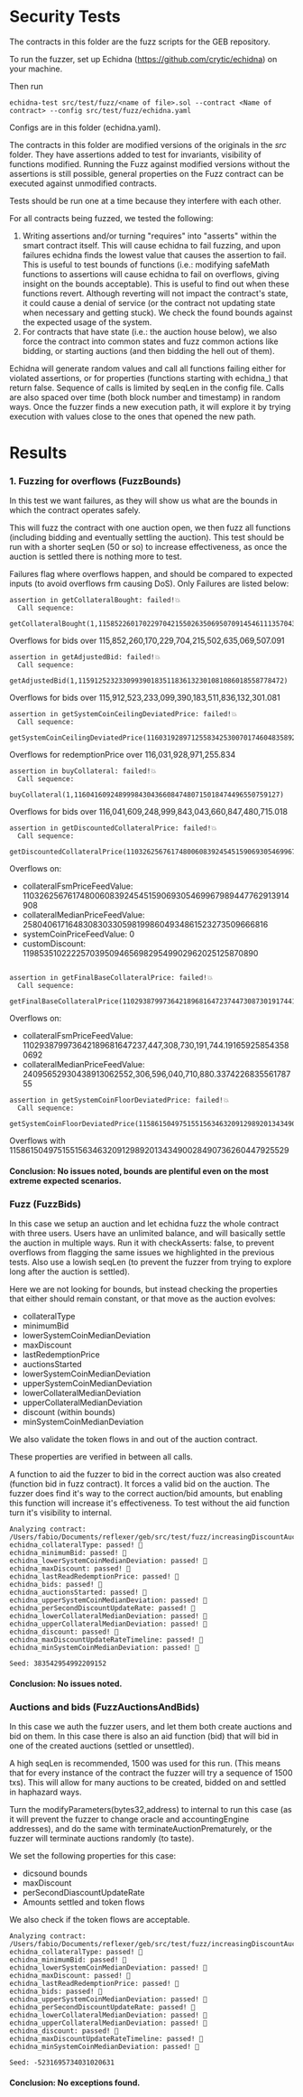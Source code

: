 # Security Tests

The contracts in this folder are the fuzz scripts for the GEB repository.

To run the fuzzer, set up Echidna (https://github.com/crytic/echidna) on your machine.

Then run
```
echidna-test src/test/fuzz/<name of file>.sol --contract <Name of contract> --config src/test/fuzz/echidna.yaml
```

Configs are in this folder (echidna.yaml). 

The contracts in this folder are modified versions of the originals in the _src_ folder. They have assertions added to test for invariants, visibility of functions modified. Running the Fuzz against modified versions without the assertions is still possible, general properties on the Fuzz contract can be executed against unmodified contracts.

Tests should be run one at a time because they interfere with each other.

For all contracts being fuzzed, we tested the following:

1. Writing assertions and/or turning "requires" into "asserts" within the smart contract itself. This will cause echidna to fail fuzzing, and upon failures echidna finds the lowest value that causes the assertion to fail. This is useful to test bounds of functions (i.e.: modifying safeMath functions to assertions will cause echidna to fail on overflows, giving insight on the bounds acceptable). This is useful to find out when these functions revert. Although reverting will not impact the contract's state, it could cause a denial of service (or the contract not updating state when necessary and getting stuck). We check the found bounds against the expected usage of the system.
2. For contracts that have state (i.e.: the auction house below), we also force the contract into common states and fuzz common actions like bidding, or starting auctions (and then bidding the hell out of them).

Echidna will generate random values and call all functions failing either for violated assertions, or for properties (functions starting with echidna_) that return false. Sequence of calls is limited by seqLen in the config file. Calls are also spaced over time (both block number and timestamp) in random ways. Once the fuzzer finds a new execution path, it will explore it by trying execution with values close to the ones that opened the new path.

# Results

### 1. Fuzzing for overflows (FuzzBounds)

In this test we want failures, as they will show us what are the bounds in which the contract operates safely.

This will fuzz the contract with one auction open, we then fuzz all functions (including bidding and eventually settling the auction). This test should be run with a shorter seqLen (50 or so) to increase effectiveness, as once the auction is settled there is nothing more to test.

Failures flag where overflows happen, and should be compared to expected inputs (to avoid overflows frm causing DoS). Only Failures are listed below:

```
assertion in getCollateralBought: failed!💥  
  Call sequence:
    getCollateralBought(1,115852260170229704215502635069507091454611135704393)
```
Overflows for bids over 115,852,260,170,229,704,215,502,635,069,507.091

```
assertion in getAdjustedBid: failed!💥  
  Call sequence:
    getAdjustedBid(1,115912523233099390183511836132301081086018558778472)
```
Overflows for bids over 115,912,523,233,099,390,183,511,836,132,301.081
```
assertion in getSystemCoinCeilingDeviatedPrice: failed!💥  
  Call sequence:
    getSystemCoinCeilingDeviatedPrice(116031928971255834253007017460483589268099940875272393200583)
```
Overflows for redemptionPrice over 116,031,928,971,255.834
```
assertion in buyCollateral: failed!💥  
  Call sequence:
    buyCollateral(1,116041609248999843043660847480715018474496550759127)
```
Overflows for bids over 116,041,609,248,999,843,043,660,847,480,715.018
```
assertion in getDiscountedCollateralPrice: failed!💥  
  Call sequence:
    getDiscountedCollateralPrice(110326256761748006083924545159069305469967989447762913914908,2580406171648308303305981998604934861523273509666816,0,11985351022225703950946569829549902962025125870890)

```
Overflows on:
- collateralFsmPriceFeedValue: 110326256761748006083924545159069305469967989447762913914908
- collateralMedianPriceFeedValue: 2580406171648308303305981998604934861523273509666816
- systemCoinPriceFeedValue: 0
- customDiscount: 11985351022225703950946569829549902962025125870890
```

assertion in getFinalBaseCollateralPrice: failed!💥  
  Call sequence:
    getFinalBaseCollateralPrice(110293879973642189681647237447308730191744191659258543580692,24095652930438913062552306596040710880337422683556178755)
```
Overflows on:
- collateralFsmPriceFeedValue: 110293879973642189681647237,447,308,730,191,744.191659258543580692
- collateralMedianPriceFeedValue: 24095652930438913062552,306,596,040,710,880.337422683556178755
```
assertion in getSystemCoinFloorDeviatedPrice: failed!💥  
  Call sequence:
    getSystemCoinFloorDeviatedPrice(115861504975155156346320912989201343490028490736260447925529)
```
Overflows with 115861504975155156346320912989201343490028490736260447925529

#### Conclusion: No issues noted, bounds are plentiful even on the most extreme expected scenarios.


### Fuzz (FuzzBids)

In this case we setup an auction and let echidna fuzz the whole contract with three users. Users have an unlimited balance, and will basically settle the auction in multiple ways. Run it with checkAsserts: false, to prevent overflows from flagging the same issues we highlighted in the previous tests. Also use a lowish seqLen (to prevent the fuzzer from trying to explore long after the auction is settled).

Here we are not looking for bounds, but instead checking the properties that either should remain constant, or that move as the auction evolves:

- collateralType
- minimumBid
- lowerSystemCoinMedianDeviation
- maxDiscount
- lastRedemptionPrice
- auctionsStarted
- lowerSystemCoinMedianDeviation
- upperSystemCoinMedianDeviation
- lowerCollateralMedianDeviation
- upperCollateralMedianDeviation
- discount (within bounds)
- minSystemCoinMedianDeviation

We also validate the token flows in and out of the auction contract.

These properties are verified in between all calls.

A function to aid the fuzzer to bid in the correct auction was also created (function bid in fuzz contract). It forces a valid bid on the auction. The fuzzer does find it's way to the correct auction/bid amounts, but enabling this function will increase it's effectiveness. To test without the aid function turn it's visibility to internal.

```
Analyzing contract: /Users/fabio/Documents/reflexer/geb/src/test/fuzz/increasingDiscountAuctionHouseFuzz.sol:FuzzBids
echidna_collateralType: passed! 🎉
echidna_minimumBid: passed! 🎉
echidna_lowerSystemCoinMedianDeviation: passed! 🎉
echidna_maxDiscount: passed! 🎉
echidna_lastReadRedemptionPrice: passed! 🎉
echidna_bids: passed! 🎉
echidna_auctionsStarted: passed! 🎉
echidna_upperSystemCoinMedianDeviation: passed! 🎉
echidna_perSecondDiscountUpdateRate: passed! 🎉
echidna_lowerCollateralMedianDeviation: passed! 🎉
echidna_upperCollateralMedianDeviation: passed! 🎉
echidna_discount: passed! 🎉
echidna_maxDiscountUpdateRateTimeline: passed! 🎉
echidna_minSystemCoinMedianDeviation: passed! 🎉

Seed: 383542954992209152
```

#### Conclusion: No issues noted.


### Auctions and bids (FuzzAuctionsAndBids)

In this case we auth the fuzzer users, and let them both create auctions and bid on them. In this case there is also an aid function (bid) that will bid in one of the created auctions (settled or unsettled).

A high seqLen is recommended, 1500 was used for this run. (This means that for every instance of the contract the fuzzer will try a sequence of 1500 txs). This will allow for many auctions to be created, bidded on and settled in haphazard ways.

Turn the modifyParameters(bytes32,address) to internal to run this case (as it will prevent the fuzzer to change oracle and accountingEngine addresses), and do the same with terminateAuctionPrematurely, or the fuzzer will terminate auctions randomly (to taste).

We set the following properties for this case:
- dicsound bounds
- maxDiscount
- perSecondDiascountUpdateRate
- Amounts settled and token flows

We also check if the token flows are acceptable.
```
Analyzing contract: /Users/fabio/Documents/reflexer/geb/src/test/fuzz/increasingDiscountAuctionHouseFuzz.sol:FuzzAuctionsAndBids
echidna_collateralType: passed! 🎉
echidna_minimumBid: passed! 🎉
echidna_lowerSystemCoinMedianDeviation: passed! 🎉
echidna_maxDiscount: passed! 🎉
echidna_lastReadRedemptionPrice: passed! 🎉
echidna_bids: passed! 🎉
echidna_upperSystemCoinMedianDeviation: passed! 🎉
echidna_perSecondDiscountUpdateRate: passed! 🎉
echidna_lowerCollateralMedianDeviation: passed! 🎉
echidna_upperCollateralMedianDeviation: passed! 🎉
echidna_discount: passed! 🎉
echidna_maxDiscountUpdateRateTimeline: passed! 🎉
echidna_minSystemCoinMedianDeviation: passed! 🎉

Seed: -5231695734031020631
```

#### Conclusion: No exceptions found.

